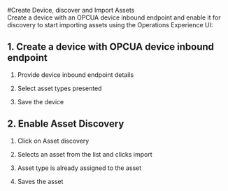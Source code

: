 #Create Device, discover and Import Assets  
Create a device with an OPCUA device inbound endpoint and enable it for discovery to start importing assets using the Operations Experience UI: 

## 1. Create a device with OPCUA device inbound endpoint 

1. Provide device inbound endpoint details 

2. Select asset types presented  

3. Save the device 

 
## 2. Enable Asset Discovery

1. Click on Asset discovery
   
2. Selects an asset from the list and clicks import
  
3. Asset type is already assigned to the asset 

4. Saves the asset 
